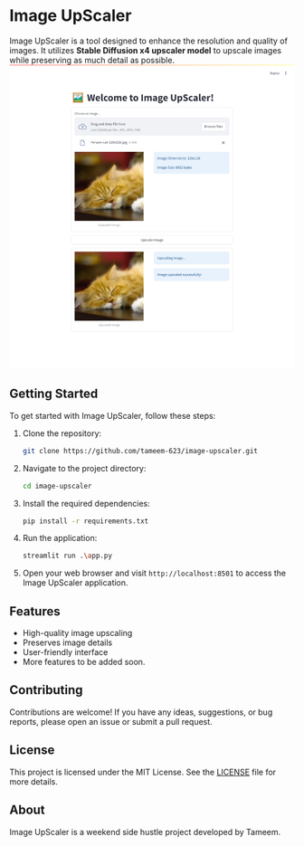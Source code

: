 # Image UpScaler

Image UpScaler is a tool designed to enhance the resolution and quality of images. It utilizes **Stable Diffusion x4 upscaler model** to upscale images while preserving as much detail as possible.
![Sample UI Demo](/App-UI-Demo.png)
## Getting Started

To get started with Image UpScaler, follow these steps:

1. Clone the repository:

   ```bash
   git clone https://github.com/tameem-623/image-upscaler.git
   ```

2. Navigate to the project directory:

   ```bash
   cd image-upscaler
   ```

3. Install the required dependencies:

   ```bash
   pip install -r requirements.txt
   ```

4. Run the application:

   ```bash
   streamlit run .\app.py
   ```

5. Open your web browser and visit `http://localhost:8501` to access the Image UpScaler application.

## Features

- High-quality image upscaling
- Preserves image details
- User-friendly interface
- More features to be added soon.

## Contributing

Contributions are welcome! If you have any ideas, suggestions, or bug reports, please open an issue or submit a pull request.

## License

This project is licensed under the MIT License. See the [LICENSE](LICENSE) file for more details.

## About

Image UpScaler is a weekend side hustle project developed by Tameem.
